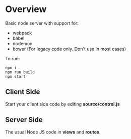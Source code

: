 # Overview

Basic node server with support for:

- webpack
- babel
- nodemon
- bower (For legacy code only. Don't use in most cases)

To run:

    npm i
    npm run build
    npm start

## Client Side

Start your client side code by editing **source/control.js**

## Server Side

The usual Node JS code in **views** and **routes**.
